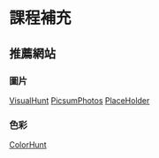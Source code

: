 # 課程補充

## 推薦網站

### 圖片

[VisualHunt](https://visualhunt.com/)
[PicsumPhotos](https://picsum.photos/)
[PlaceHolder](https://placeholder.com/)

### 色彩

[ColorHunt](https://colorhunt.co/)